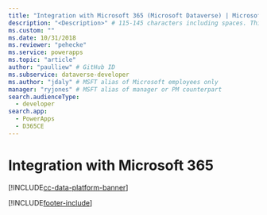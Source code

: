 ```yaml
---
title: "Integration with Microsoft 365 (Microsoft Dataverse) | Microsoft Docs" # Intent and product brand in a unique string of 43-59 chars including spaces
description: "<Description>" # 115-145 characters including spaces. This abstract displays in the search result.
ms.custom: ""
ms.date: 10/31/2018
ms.reviewer: "pehecke"
ms.service: powerapps
ms.topic: "article"
author: "paulliew" # GitHub ID
ms.subservice: dataverse-developer
ms.author: "jdaly" # MSFT alias of Microsoft employees only
manager: "ryjones" # MSFT alias of manager or PM counterpart
search.audienceType: 
  - developer
search.app: 
  - PowerApps
  - D365CE
---
```

# Integration with Microsoft 365

[!INCLUDE[cc-data-platform-banner](../../includes/cc-data-platform-banner.md)]

<!-- https://docs.microsoft.com/dynamics365/customer-engagement/developer/online-integration-office-365 
Do we even need this topic?

It exists to contrast using Microsoft Account via Microsoft Online Service which (According to Paul Liew : 'We can remove all references of Microsoft account as we completed the migration of all LiveID to AAD a few years ago.')

-->


[!INCLUDE[footer-include](../../includes/footer-banner.md)]